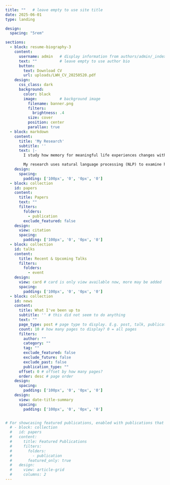 ```yaml
---
title: ""   # leave empty to use site title
date: 2025-06-01
type: landing

design:
  spacing: "5rem"   

sections:
  - block: resume-biography-3
    content:
      username: admin   # display information from authors/admin/_index.md
      text: ""          # leave empty to use author bio
      button:
        text: Download CV
        url: uploads/LWH_CV_20250520.pdf
    design:
      css_class: dark
      background:
        color: black
        image:          # background image
          filename: banner.png
          filters:
            brightness: .4
          size: cover
          position: center
          parallax: true
  - block: markdown
    content:
      title: 'My Research'
      subtitle: ''
      text: |-
        I study how memory for meaningful life experiences changes with age. I am particulary focused on highly emotional events recalled in natural, narrative form.

        My research uses natural language processing (NLP) to examine how people narrate memories differently across the lifespan. By integrating qualitative depth with quantitative rigor, this mixed-methods approach leverages ecological validity and advancements in NLP to provide a more nuanced understanding of how we remember our lives.
    design:
      spacing:
        padding: ['100px', '0', '0px', '0']
  - block: collection
    id: papers
    content:
      title: Papers
      text: ""
      filters:
        folders:
          - publication
        exclude_featured: false
    design:
      view: citation
      spacing:
        padding: ['100px', '0', '0px', '0']
  - block: collection
    id: talks
    content:
      title: Recent & Upcoming Talks
      filters:
        folders:
          - event
    design:
      view: card # card is only view available now, more may be added
      spacing:
        padding: ['100px', '0', '0px', '0']
  - block: collection
    id: news
    content:
      title: What I've been up to
      subtitle: '' # this did not seem to do anything
      text: ""
      page_type: post # page type to display. E.g. post, talk, publication...
      count: 10 # how many pages to display? 0 = all pages
      filters:
        author: ""
        category: ""
        tag: ""
        exclude_featured: false
        exclude_future: false
        exclude_past: false
        publication_type: ""
      offset: 0 # offset by how many pages?
      order: desc # page order
    design:
      spacing:
        padding: ['100px', '0', '0px', '0']
    design:
      view: date-title-summary
      spacing:
        padding: ['100px', '0', '0px', '0']


# For showcasing featured publications, enabled with publications that have 'featured: true'
  # - block: collection
  #   id: papers
  #   content:
  #     title: Featured Publications
  #     filters:
  #       folders:
  #         - publication
  #       featured_only: true
  #   design:
  #     view: article-grid
  #     columns: 2
---
```

